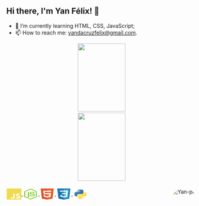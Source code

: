   ## Hi there, I'm Yan Félix! 👋

  - 🌱 I’m currently learning HTML, CSS, JavaScript;
  - 📫 How to reach me: yandacruzfelix@gmail.com.

<div align="center">
  <a href="https://github.com/yan-felix">
  <img width="50%" height="180em" src="https://github-readme-stats.vercel.app/api?username=yan-felix&show_icons=true&theme=dark&include_all_commits=true&count_private=true"/>
  <img width="50%" height="180em" src="https://github-readme-stats.vercel.app/api/top-langs/?username=yan-felix&layout=compact&langs_count=7&theme=dark"/>
</div>
  
<div style="display: inline_block"><br>
  <img align="center" alt="Yan-Js" height="30" width="40" src="https://raw.githubusercontent.com/devicons/devicon/master/icons/javascript/javascript-plain.svg">
  <img align="center" alt="Yan-Node" height="30" width="40" src="https://raw.githubusercontent.com/devicons/devicon/master/icons/nodejs/nodejs-original.svg">
  <img align="center" alt="Yan-HTML" height="30" width="40" src="https://raw.githubusercontent.com/devicons/devicon/master/icons/html5/html5-original.svg">
  <img align="center" alt="Yan-CSS" height="30" width="40" src="https://raw.githubusercontent.com/devicons/devicon/master/icons/css3/css3-original.svg">
  <img align="center" alt="Yan-Python" height="30" width="40" src="https://raw.githubusercontent.com/devicons/devicon/master/icons/python/python-original.svg">
    <img align="right" alt="Yan-pic" height="150" style="border-radius:50px;" src="https://sdk.bitmoji.com/me/sticker/Z_ZWYR~wHgEzHlja9E87PyATyVeig0bGqzyNqTVZDdfhGd0kAP3RNg/20084243.png?p=dD1zO2w9cHRfQlI.v1&size=thumbnail">

</div>
  
  ##
